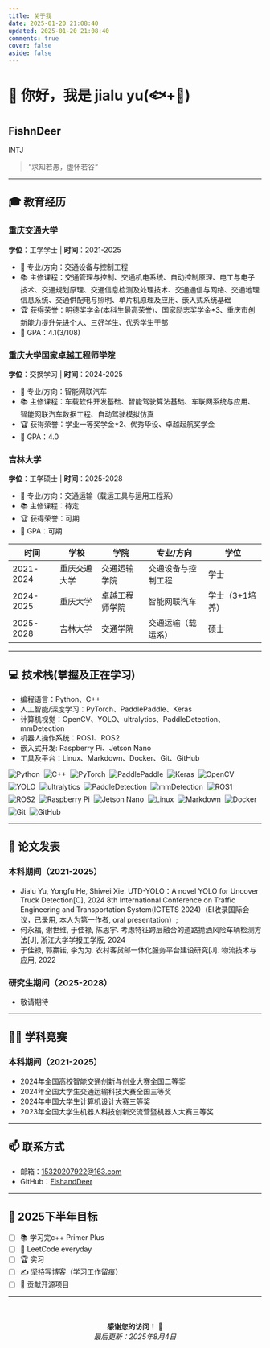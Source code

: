 ```yaml
---
title: 关于我
date: 2025-01-20 21:08:40
updated: 2025-01-20 21:08:40
comments: true
cover: false
aside: false
---
```



<!-- <p align="center">
  <img src="images/yjl.jpg" alt="Fish and Deer" width="220" style="border-radius: 50%; box-shadow: 0 6px 24px #1976d2;">
</p> -->

# 👋 你好，我是 jialu yu(🐟+🦌)
## **FishnDeer**
INTJ

> “求知若愚，虚怀若谷“

---

## **🎓 教育经历**

### 重庆交通大学 
**学位**：工学学士 | **时间**：2021-2025
- 📖 专业/方向：交通设备与控制工程     
- 📚 主修课程：交通管理与控制、交通机电系统、自动控制原理、电工与电子技术、交通规划原理、交通信息检测及处理技术、交通通信与网络、交通地理信息系统、交通供配电与照明、单片机原理及应用、嵌入式系统基础
- 🏆 获得荣誉：明德奖学金(本科生最高荣誉)、国家励志奖学金*3、重庆市创新能力提升先进个人、三好学生、优秀学生干部
- 🎯 GPA：4.1(3/108)


### 重庆大学国家卓越工程师学院
**学位**：交换学习 | **时间**：2024-2025
- 📖 专业/方向：智能网联汽车
- 📚 主修课程：车载软件开发基础、智能驾驶算法基础、车联网系统与应用、智能网联汽车数据工程、自动驾驶模拟仿真
- 🏆 获得荣誉：学业一等奖学金*2、优秀毕设、卓越起航奖学金
- 🎯 GPA：4.0

### 吉林大学
**学位**：工学硕士 | **时间**：2025-2028
- 📖 专业/方向：交通运输（载运工具与运用工程系）
- 📚 主修课程：待定
- 🏆 获得荣誉：可期
- 🎯 GPA：可期

| 时间       | 学校         | 学院           | 专业/方向                 | 学位   
| ---------- | ------------ | -------------- | ------------------------- |------------------------- 
| 2021-2024  | 重庆交通大学 | 交通运输学院   | 交通设备与控制工程    | 学士 
| 2024-2025  | 重庆大学     | 卓越工程师学院 | 智能网联汽车  | 学士（3+1培养） 
| 2025-2028  | 吉林大学     | 交通学院       | 交通运输（载运系）| 硕士 

---


## **💻 技术栈**(掌握及正在学习)

- 编程语言：Python、C++     
- 人工智能/深度学习：PyTorch、PaddlePaddle、Keras
- 计算机视觉：OpenCV、YOLO、ultralytics、PaddleDetection、mmDetection
- 机器人操作系统：ROS1、ROS2
- 嵌入式开发: Raspberry Pi、Jetson Nano
- 工具及平台：Linux、Markdown、Docker、Git、GitHub

<div style="display: flex; align-items: center; justify-content: flex-start; flex-wrap: wrap; gap: 8px;">
    <img src="https://img.shields.io/badge/Python-3776AB?logo=python&logoColor=white" alt="Python">
    <img src="https://img.shields.io/badge/C%2B%2B-00599C?logo=cplusplus&logoColor=white" alt="C++">
    <img src="https://img.shields.io/badge/PyTorch-%23EE4C2C.svg?logo=PyTorch&logoColor=white" alt="PyTorch">
    <img src="https://img.shields.io/badge/PaddlePaddle-2E72D9?logo=PaddlePaddle&logoColor=white" alt="PaddlePaddle">
    <img src="https://img.shields.io/badge/Keras-%23D00000.svg?logo=Keras&logoColor=white" alt="Keras">
    <img src="https://img.shields.io/badge/OpenCV-5C3EE8?logo=OpenCV&logoColor=white" alt="OpenCV">
    <img src="https://img.shields.io/badge/YOLO-00FFFF?logo=YOLO&logoColor=black" alt="YOLO">
    <img src="https://img.shields.io/badge/ultralytics-0052FF?logo=ultralytics&logoColor=white" alt="ultralytics">
    <img src="https://img.shields.io/badge/PaddleDetection-2E72D9?logo=PaddlePaddle&logoColor=white" alt="PaddleDetection">
    <img src="https://img.shields.io/badge/mmDetection-FF7D00?logo=open-mmlab&logoColor=white" alt="mmDetection">
    <img src="https://img.shields.io/badge/ROS1-22314E?logo=ROS&logoColor=white" alt="ROS1">
    <img src="https://img.shields.io/badge/ROS2-0A95BF?logo=ROS&logoColor=white" alt="ROS2">
    <img src="https://img.shields.io/badge/Raspberry%20Pi-A22846?logo=Raspberry%20Pi&logoColor=white" alt="Raspberry Pi">
    <img src="https://img.shields.io/badge/Jetson%20Nano-40826D?logo=NVIDIA&logoColor=white" alt="Jetson Nano">
    <img src="https://img.shields.io/badge/Linux-FCC624?logo=linux&logoColor=black" alt="Linux">
    <img src="https://img.shields.io/badge/Markdown-000000?logo=markdown&logoColor=white" alt="Markdown">
    <img src="https://img.shields.io/badge/Docker-2496ED?logo=docker&logoColor=white" alt="Docker">
    <img src="https://img.shields.io/badge/Git-F05032?logo=git&logoColor=white" alt="Git">
    <img src="https://img.shields.io/badge/GitHub-181717?logo=github&logoColor=white" alt="GitHub">
</div>


---

## **📑 论文发表**
### **本科期间（2021-2025）**
- Jialu Yu, Yongfu He, Shiwei Xie. UTD-YOLO：A novel YOLO for Uncover Truck Detection[C], 2024 8th International Conference on Traffic Engineering and Transportation System(ICTETS 2024)（EI收录国际会议，已录用, 本人为第一作者, oral presentation）;
- 何永福, 谢世维, 于佳禄, 陈思宇. 考虑特征跨层融合的道路抛洒风险车辆检测方法[J], 浙江大学学报工学版, 2024
- 于佳禄, 郭赢锘, 李为为. 农村客货邮一体化服务平台建设研究[J]. 物流技术与应用, 2022 
### **研究生期间（2025-2028）**
- 敬请期待

---

## **👨‍💻 学科竞赛**
### **本科期间（2021-2025）**
- 2024年全国高校智能交通创新与创业大赛全国二等奖
- 2024年全国大学生交通运输科技大赛全国三等奖
- 2024年中国大学生计算机设计大赛三等奖
- 2023年全国大学生机器人科技创新交流营暨机器人大赛三等奖

---

## **📫 联系方式**

- 邮箱：[15320207922@163.com](mailto:15320207922@163.com)
- GitHub：[FishandDeer](https://github.com/FishandDeer)

---

## 🎯 2025下半年目标

- [ ] 📚 学习完c++ Primer Plus
- [ ] 🚀 LeetCode everyday
- [ ] 🏆 实习
- [ ] ✍️ 坚持写博客（学习工作留痕）
- [ ] 🌟 贡献开源项目

---

<div align="center">
  <br><br>
  <b>感谢您的访问！</b> 🙏
  <br>
  <i>最后更新：2025年8月4日</i>
</div>

